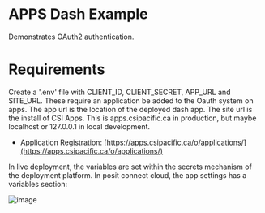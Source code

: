 # APPS Dash Example
Demonstrates OAuth2 authentication.

# Requirements

Create a '.env' file with CLIENT_ID, CLIENT_SECRET, APP_URL and SITE_URL. These require 
an application be added to the Oauth system on apps. The app url is the location of the
deployed dash app. The site url is the install of CSI Apps. This is apps.csipacific.ca in
production, but maybe localhost or 127.0.0.1 in local development.

* Application Registration: [https://apps.csipacific.ca/o/applications/](https://apps.csipacific.ca/o/applications/)

In live deployment, the variables are set within the secrets mechanism of the deployment
platform. In posit connect cloud, the app settings has a variables section:

![image](https://github.com/user-attachments/assets/a0570505-b647-4f36-a81b-4410420d5088)
